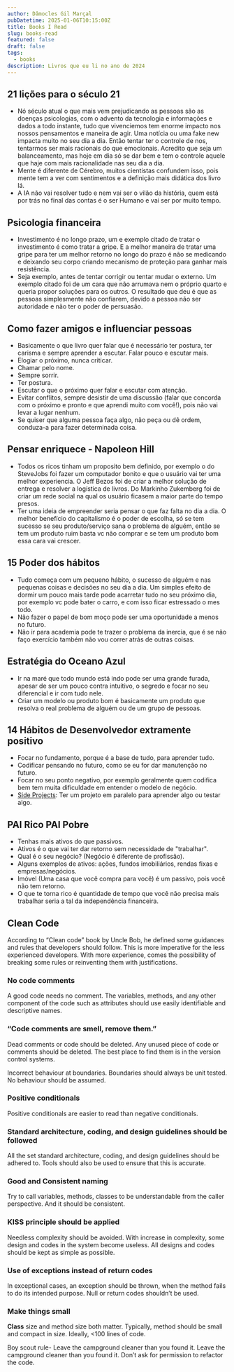 ```yaml
---
author: Dâmocles Gil Marçal
pubDatetime: 2025-01-06T10:15:00Z
title: Books I Read
slug: books-read
featured: false
draft: false
tags:
  - books
description: Livros que eu li no ano de 2024
---
```


## 21 lições para o século 21

- Nó século atual o que mais vem prejudicando as pessoas são as doenças psicologias, com o advento da tecnologia e informações e dados a todo instante, tudo que vivenciemos tem enorme impacto nos nossos pensamentos e maneira de agir. Uma notícia ou uma fake new impacta muito no seu dia a dia. Então tentar ter o controle de nos, tentarmos ser mais racionais do que emocionais. Acredito que seja um balanceamento, mas hoje em dia só se dar bem e tem o controle aquele que haje com mais racionalidade nas seu dia a dia.
- Mente é diferente de Cérebro, muitos cientistas confundem isso, pois mente tem a ver com sentimentos e a definição mais didática dos livro lá.
- A IA não vai resolver tudo e nem vai ser o vilão da história, quem está por trás no final das contas é o ser Humano e vai ser por muito tempo.

## Psicologia financeira

- Investimento é no longo prazo, um e exemplo citado de tratar o investimento é como tratar a gripe. E a melhor maneira de tratar uma gripe para ter um melhor retorno no longo do prazo é não se medicando e deixando seu corpo criando mecanismo de proteção para ganhar mais resistência.
- Seja exemplo, antes de tentar corrigir ou tentar mudar o externo. Um exemplo citado foi de um cara que não arrumava nem o próprio quarto e queria propor soluções para os outros. O resultado que deu é que as pessoas simplesmente não confiarem, devido a pessoa não ser autoridade e não ter o poder de persuasão.

## Como fazer amigos e influenciar pessoas

- Basicamente o que livro quer falar que é necessário ter postura, ter carisma e sempre aprender a escutar. Falar pouco e escutar mais.
- Elogiar o próximo, nunca criticar.
- Chamar pelo nome.
- Sempre sorrir.
- Ter postura.
- Escutar o que o próximo quer falar e escutar com atenção.
- Evitar conflitos, sempre desistir de uma discussão (falar que concorda com o próximo e pronto e que aprendi muito com você!), pois não vai levar a lugar nenhum.
- Se quiser que alguma pessoa faça algo, não peça ou dê ordem, conduza-a para fazer determinada coisa.

## Pensar enriquece - Napoleon Hill

- Todos os ricos tinham um proposito bem definido, por exemplo o do SteveJobs foi fazer um computador bonito e que o usuário vai ter uma melhor experiencia. O Jeff Bezos foi de criar a melhor solução de entrega e resolver a logística de livros. Do Markinho Zukemberg foi de criar um rede social na qual os usuário ficasem a maior parte do tempo presos.
- Ter uma ideia de empreender seria pensar o que faz falta no dia a dia. O melhor benefício do capitalismo é o poder de escolha, só se tem sucesso se seu produto/serviço sana o problema de alguém, então se tem um produto ruim basta vc não comprar e se tem um produto bom essa cara vai crescer.

## 15 Poder dos hábitos

- Tudo começa com um pequeno hábito, o sucesso de alguém e nas pequenas coisas e decisões no seu dia a dia. Um simples efeito de dormir um pouco mais tarde pode acarretar tudo no seu próximo dia, por exemplo vc pode bater o carro, e com isso ficar estressado o mes todo.
- Não fazer o papel de bom moço pode ser uma oportunidade a menos no futuro.
- Não ir para academia pode te trazer o problema da inercia, que é se não faço exercício também não vou correr atrás de outras coisas.

## Estratégia do Oceano Azul

- Ir na maré que todo mundo está indo pode ser uma grande furada, apesar de ser um pouco contra intuitivo, o segredo e focar no seu diferencial e ir com tudo nele.
- Criar um modelo ou produto bom é basicamente um produto que resolva o real problema de alguém ou de um grupo de pessoas.

## 14 Hábitos de Desenvolvedor extramente positivo

- Focar no fundamento, porque é a base de tudo, para aprender tudo.
- Codificar pensando no futuro, como se eu for dar manutenção no futuro.
- Focar no seu ponto negativo, por exemplo geralmente quem codifica bem tem muita dificuldade em entender o modelo de negócio.
- [Side Projects](somes-ideias.md): Ter um projeto em paralelo para aprender algo ou testar algo.

## PAI Rico PAI Pobre

- Tenhas mais ativos do que passivos.
- Ativos é o que vai ter dar retorno sem necessidade de "trabalhar".
- Qual é o seu negócio? (Negócio é diferente de profissão).
- Alguns exemplos de ativos: ações, fundos imobiliários, rendas fixas e empresas/negócios.
- Imóvel (Uma casa que você compra para você) é um passivo, pois você não tem retorno.
- O que te torna rico é quantidade de tempo que você não precisa mais trabalhar seria a tal da independência financeira.

## Clean Code

According to “Clean code” book by Uncle Bob, he defined some guidances and rules that developers should follow. This is more imperative for the less experienced developers. With more experience, comes the possibility of breaking some rules or reinventing them with justifications.

### No code comments

A good code needs no comment. The variables, methods, and any other component of the code such as attributes should use easily identifiable and descriptive names.

### “Code comments are smell, remove them.”

Dead comments or code should be deleted.
Any unused piece of code or comments should be deleted. The best place to find them is in the version control systems.

Incorrect behaviour at boundaries.
Boundaries should always be unit tested. No behaviour should be assumed.

### Positive conditionals

Positive conditionals are easier to read than negative conditionals.

### Standard architecture, coding, and design guidelines should be followed

All the set standard architecture, coding, and design guidelines should be adhered to. Tools should also be used to ensure that this is accurate.

### Good and Consistent naming

Try to call variables, methods, classes to be understandable from the caller perspective. And it should be consistent.

### KISS principle should be applied

Needless complexity should be avoided. With increase in complexity, some design and codes in the system become useless. All designs and codes should be kept as simple as possible.

### Use of exceptions instead of return codes

In exceptional cases, an exception should be thrown, when the method fails to do its intended purpose. Null or return codes shouldn’t be used.

### Make things small

**Class** size and method size both matter.
Typically, method should be small and compact in size. Ideally, <100 lines of code.

Boy scout rule- Leave the campground cleaner than you found it.
Leave the campground cleaner than you found it. Don’t ask for permission to refactor the code.
